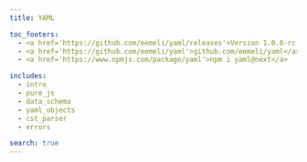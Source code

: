 ```yaml
---
title: YAML

toc_footers:
  - <a href='https://github.com/eemeli/yaml/releases'>Version 1.0.0-rc.4 (changelog)</a>
  - <a href='https://github.com/eemeli/yaml'>github.com/eemeli/yaml</a>
  - <a href='https://www.npmjs.com/package/yaml'>npm i yaml@next</a>

includes:
  - intro
  - pure_js
  - data_schema
  - yaml_objects
  - cst_parser
  - errors

search: true
---
```

